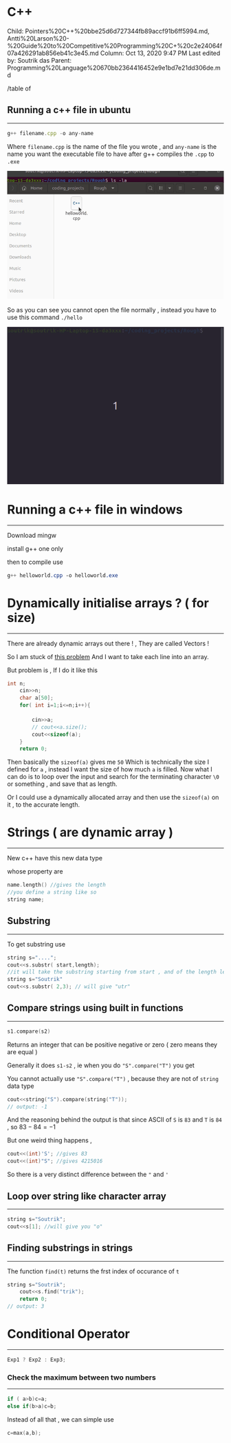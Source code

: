 # C++

Child: Pointers%20C++%20bbe25d6d727344fb89accf91b6ff5994.md, Antti%20Larson%20-%20Guide%20to%20Competitive%20Programming%20C+%20c2e24064f07a426291ab856eb41c3e45.md
Column: Oct 13, 2020 9:47 PM
Last edited by: Soutrik das
Parent: Programming%20Language%20670bb2364416452e9e1bd7e21dd306de.md

/table of

## Running a c++ file in ubuntu

---

```jsx
g++ filename.cpp -o any-name
```

Where `filename.cpp` is the name of the file you wrote , and `any-name` is the name you want the executable file to have after g++ compiles the `.cpp` to `.exe` 

![C++%20af78ebe91d7e4bd78a6245cc8bc0e666/try2.gif](C++%20af78ebe91d7e4bd78a6245cc8bc0e666/try2.gif)

So as you can see you cannot open the file normally , instead you have to use this command `./hello` 

![C++%20af78ebe91d7e4bd78a6245cc8bc0e666/simple_output.gif](C++%20af78ebe91d7e4bd78a6245cc8bc0e666/simple_output.gif)

# Running a c++ file in windows

---

Download mingw

install g++ one only 

then to compile use 

```css
g++ helloworld.cpp -o helloworld.exe
```

# Dynamically initialise arrays ? ( for size)

---

There are already dynamic arrays out there ! , They are called Vectors !

 So I am stuck of [this problem](https://codeforces.com/problemset/problem/71/A) 
And I want to take each line into an array.

But problem is , If I do it like this 

```cpp
int n;
	cin>>n;
	char a[50];
	for( int i=1;i<=n;i++){
		
		cin>>a;
		// cout<<a.size();
		cout<<sizeof(a);
	}
	return 0;
```

Then basically the `sizeof(a)` gives me `50` Which is technically the size I defined for `a` , instead I want the size of how much `a` is filled. Now what I can do is to loop over the input and search for the terminating character `\0` or something , and save that as length. 

Or I could use a dynamically allocated array and  then use the `sizeof(a)` on it , to the accurate length.

# Strings ( are dynamic array )

---

New c++  have this new data type 

whose property are

```cpp
name.length() //gives the length 
//you define a string like so
string name;
```

## Substring

---

To get substring use 

```cpp
string s="....";
cout<<s.substr( start,length);
//it will take the substring starting from start , and of the length length
string s="Soutrik"
cout<<s.substr( 2,3); // will give "utr"
```

## Compare strings using built in functions

---

```cpp
s1.compare(s2)
```

Returns an integer that can be positive negative or zero ( zero means they are equal ) 

Generally it does `s1-s2` , ie when you do `"S".compare("T")` you get 

You cannot actually use `"S".compare("T")` , because they are not of `string` data type 

```cpp
cout<<string("S").compare(string("T"));
// output: -1
```

And the reasoning behind the output is that since ASCII of `S` is `83` and `T` is `84` , so $83-84=-1$

But one weird thing happens , 

```cpp
cout<<(int)'S'; //gives 83
cout<<(int)"S"; //gives 4215016
```

So there is a very distinct difference between the `"` and `'` 

## Loop over string like character array

---

```cpp
string s="Soutrik";
cout<<s[1]; //will give you "o"
```

## Finding substrings in strings

---

The function `find(t)` returns the frst index of occurance of `t` 

```cpp
string s="Soutrik";
	cout<<s.find("trik");
	return 0;
// output: 3
```

# Conditional Operator

---

```cpp
Exp1 ? Exp2 : Exp3;
```

### Check the maximum between two numbers

---

```cpp
if ( a>b)c=a;
else if(b>a)c=b;
```

Instead of all that , we can simple use 

```cpp
c=max(a,b);
```